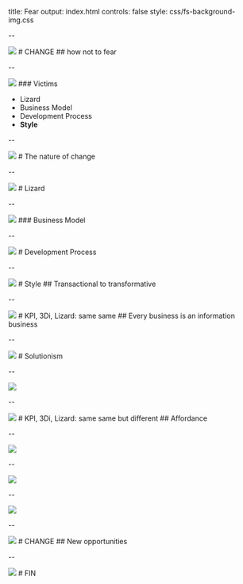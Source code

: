 title: Fear
output: index.html
controls: false
style: css/fs-background-img.css

-- 

<img src="./img/tent.jpg">
# CHANGE
## how not to fear

--

<img src="./img/tent.jpg">
### Victims

* Lizard
* Business Model
* Development Process
* **Style**

--

<img src="./img/leaf.jpg">
# The nature of change

--

<img src="./img/toilet.jpg">
# Lizard

--

<img src="./img/cars.jpg">
### Business Model

--

<img src="./img/donkey.jpg">
# Development Process

--

<img src="./img/sky.jpg">
# Style
## Transactional to transformative

--

<img src="./img/door.jpg">
# KPI, 3Di, Lizard: same same
## Every business is an information business

--

<img src="./img/evening.jpg">
# Solutionism

-- 

<img src="./img/cook.jpg">

--

<img src="./img/crack.jpg">
# KPI, 3Di, Lizard: same same but different
## Affordance

--

<img src="./img/affordance.jpg">

--

<img src="./img/cat.jpg">

--

<img src="./img/ostrich.jpg">

--

<img src="./img/flower.jpg">
# CHANGE
## New opportunities

--

<img src="./img/fin.jpg">
# FIN

